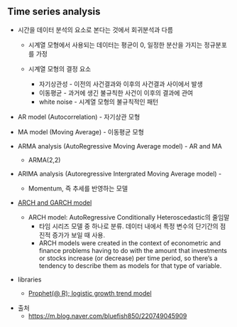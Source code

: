 Time series analysis
-------------------
+ 시간을 데이터 분석의 요소로 본다는 것에서 회귀분석과 다름 
  + 시계열 모형에서 사용되는 데이터는 평균이 0, 일정한 분산을 가지는 정규분포를 가정 
  + 시계열 모형의 결정 요소 
  
    + 자기상관성 - 이전의 사건결과와 이후의 사건결과 사이에서 발생
    + 이동평균 - 과거에 생긴 불규칙한 사건이 이후의 결과에 관여 
    + white noise - 시계열 모형의 불규칙적인 패턴 

+ AR model (Autocorrelation) - 자기상관 모형 

+ MA model (Moving Average) - 이동평균 모형 

+ ARMA analysis (AutoRegressive Moving Average model) - AR and MA
  + ARMA(2,2)

+ ARIMA analysis (Autoregressive Intergrated Moving Average model) - 
  + Momentum, 즉 추세를 반영하는 모델 
  

+ [ARCH and GARCH model](https://newonlinecourses.science.psu.edu/stat510/node/85/)

  + ARCH model: AutoRegressive Conditionally Heteroscedastic의 줄임말
    + 타임 시리즈 모델 중 하나로 분류. 데이터 내에서 특정 변수의 단기간의 점진적 증가가 보일 때 사용. 
    + ARCH models were created in the context of econometric and finance problems having to do with the amount that investments or stocks increase (or decrease) per time period, so there’s a tendency to describe them as models for that type of variable. 

+ libraries 
  + [Prophet(@ R); logistic growth trend model](https://facebook.github.io/prophet/docs/saturating_forecasts.html)


* 출처   
  + https://m.blog.naver.com/bluefish850/220749045909
